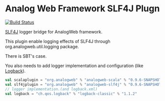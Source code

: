 Analog Web Framework SLF4J Plugn
===============================================

[![Build Status](https://travis-ci.org/analogweb/slf4j-plugin.svg)](https://travis-ci.org/analogweb/slf4j-plugin)

[SLF4J](http://www.slf4j.org) logger bridge for AnalogWeb framework.

This plugin enable logging effects of SLF4J through org.analogweb.util.logging package.

There is SBT's case.

You also needs to add logger implementation and configuration (like [Logback](http://logback.qos.ch/)).

```scala
val scalaplugin = "org.analogweb" % "analogweb-scala" % "0.9.6-SNAPSHOT"
val slf4jplugin = "org.analogweb" % "analogweb-slf4j" % "0.9.6-SNAPSHOT"
// logger implementation.(and logback.xml)
val logback = "ch.qos.logback" % "logback-classic" % "1.1.2" 
```

